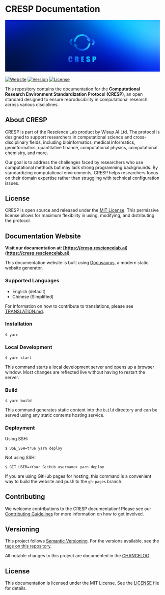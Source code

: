 # CRESP Documentation

![CRESP Protocol](./static/img/cresp_banner_3000x1000.png)

[![Website](https://img.shields.io/badge/Website-cresp.resciencelab.ai-blue)](https://cresp.resciencelab.ai)
[![Version](https://img.shields.io/badge/Version-0.1.0-green)](https://github.com/wisupai/CRESP-DOCS/releases)
[![License](https://img.shields.io/badge/License-MIT-yellow)](LICENSE)

This repository contains the documentation for the **Computational Research Environment Standardization Protocol (CRESP)**, an open standard designed to ensure reproducibility in computational research across various disciplines.

## About CRESP

CRESP is part of the Rescience Lab product by Wisup AI Ltd. The protocol is designed to support researchers in computational science and cross-disciplinary fields, including bioinformatics, medical informatics, geoinformatics, quantitative finance, computational physics, computational chemistry, and more.

Our goal is to address the challenges faced by researchers who use computational methods but may lack strong programming backgrounds. By standardizing computational environments, CRESP helps researchers focus on their domain expertise rather than struggling with technical configuration issues.

## License

CRESP is open source and released under the [MIT License](LICENSE). This permissive license allows for maximum flexibility in using, modifying, and distributing the protocol.

## Documentation Website

**Visit our documentation at: [https://cresp.resciencelab.ai](https://cresp.resciencelab.ai)**

This documentation website is built using [Docusaurus](https://docusaurus.io/), a modern static website generator.

### Supported Languages

- English (default)
- Chinese (Simplified)

For information on how to contribute to translations, please see [TRANSLATION.md](TRANSLATION.md).

### Installation

```
$ yarn
```

### Local Development

```
$ yarn start
```

This command starts a local development server and opens up a browser window. Most changes are reflected live without having to restart the server.

### Build

```
$ yarn build
```

This command generates static content into the `build` directory and can be served using any static contents hosting service.

### Deployment

Using SSH:

```
$ USE_SSH=true yarn deploy
```

Not using SSH:

```
$ GIT_USER=<Your GitHub username> yarn deploy
```

If you are using GitHub pages for hosting, this command is a convenient way to build the website and push to the `gh-pages` branch.

## Contributing

We welcome contributions to the CRESP documentation! Please see our [Contributing Guidelines](CONTRIBUTING.md) for more information on how to get involved.

## Versioning

This project follows [Semantic Versioning](https://semver.org/). For the versions available, see the [tags on this repository](https://github.com/wisupai/CRESP-DOCS/tags).

All notable changes to this project are documented in the [CHANGELOG](CHANGELOG.md).

## License

This documentation is licensed under the MIT License. See the [LICENSE](LICENSE) file for details.
